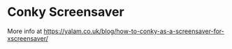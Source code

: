 Conky Screensaver
=======

More info at https://yalam.co.uk/blog/how-to-conky-as-a-screensaver-for-xscreensaver/
